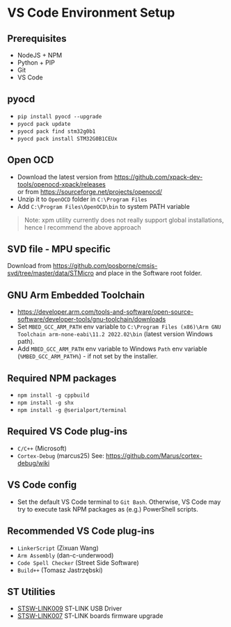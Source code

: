 # VS Code Environment Setup
## Prerequisites
* NodeJS + NPM
* Python + PIP
* Git
* VS Code
## pyocd
* `pip install pyocd --upgrade`
* `pyocd pack update`
* `pyocd pack find stm32g0b1`
* `pyocd pack install STM32G0B1CEUx`
## Open OCD
* Download the latest version from https://github.com/xpack-dev-tools/openocd-xpack/releases  
or from https://sourceforge.net/projects/openocd/
* Unzip it to `OpenOCD` folder in `C:\Program Files`
* Add `C:\Program Files\OpenOCD\bin` to system PATH variable
> Note: xpm utility currently does not really support global installations, hence I recommend the above approach
## SVD file - MPU specific
Download from https://github.com/posborne/cmsis-svd/tree/master/data/STMicro and place in the Software root folder.
## GNU Arm Embedded Toolchain
* https://developer.arm.com/tools-and-software/open-source-software/developer-tools/gnu-toolchain/downloads
* Set `MBED_GCC_ARM_PATH` env variable to `C:\Program Files (x86)\Arm GNU Toolchain arm-none-eabi\11.2 2022.02\bin` (latest version Windows path).
* Add `MBED_GCC_ARM_PATH` env variable to Windows `Path` env variable (`%MBED_GCC_ARM_PATH%`) - if not set by the installer.
## Required NPM packages
* `npm install -g cppbuild`
* `npm install -g shx`
* `npm install -g @serialport/terminal`
## Required VS Code plug-ins
* `C/C++` (Microsoft)
* `Cortex-Debug` (marcus25) See: https://github.com/Marus/cortex-debug/wiki
## VS Code config
* Set the default VS Code terminal to `Git Bash`. Otherwise, VS Code may try to execute task NPM packages as (e.g.) PowerShell scripts.
## Recommended VS Code plug-ins
* `LinkerScript` (Zixuan Wang)
* `Arm Assembly` (dan-c-underwood)
* `Code Spell Checker` (Street Side Software)
* `Build++` (Tomasz Jastrzębski)
## ST Utilities
* [STSW-LINK009](https://www.st.com/content/st_com/en/products/development-tools/software-development-tools/stm32-software-development-tools/stm32-utilities/stsw-link009.html) ST-LINK USB Driver
* [STSW-LINK007](https://www.st.com/content/st_com/en/products/development-tools/software-development-tools/stm32-software-development-tools/stm32-programmers/stsw-link007.html) ST-LINK boards firmware upgrade
